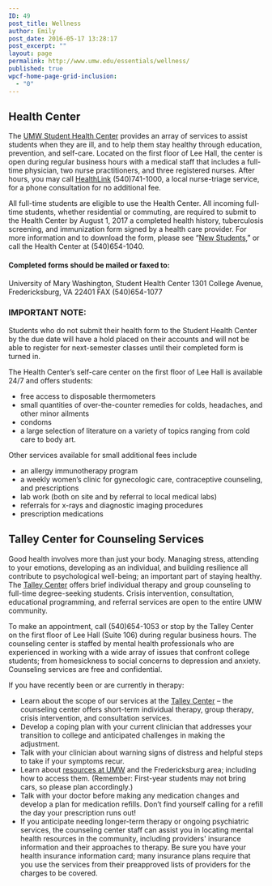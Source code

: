 ```yaml
---
ID: 49
post_title: Wellness
author: Emily
post_date: 2016-05-17 13:28:17
post_excerpt: ""
layout: page
permalink: http://www.umw.edu/essentials/wellness/
published: true
wpcf-home-page-grid-inclusion:
  - "0"
---
```

<h2>Health Center</h2>
The <a href="http://students.umw.edu/healthcenter/">UMW Student Health Center</a> provides an array of services to assist students when they are ill, and to help them stay healthy through education, prevention, and self-care. Located on the first floor of Lee Hall, the center is open during regular business hours with a medical staff that includes a full-time physician, two nurse practitioners, and three registered nurses. After hours, you may call <a href="http://students.umw.edu/counseling/links-to-umw-brochures-other-resources/available-resources/">HealthLink</a> (540)741-1000, a local nurse-triage service, for a phone consultation for no additional fee.

All full-time students are eligible to use the Health Center. All incoming full-time students, whether residential or commuting, are required to submit to the Health Center by August 1, 2017 a completed health history, tuberculosis screening, and immunization form signed by a health care provider. For more information and to download the form, please see “<a href="http://students.umw.edu/healthcenter/info/new-students/">New Students</a>,” or call the Health Center at (540)654-1040.
<h4>Completed forms should be mailed or faxed to:</h4>
University of Mary Washington, Student Health Center
1301 College Avenue, Fredericksburg, VA 22401
FAX (540)654-1077
<h3>IMPORTANT NOTE:</h3>
Students who do not submit their health form to the Student Health Center by the due date will have a hold placed on their accounts and will not be able to register for next-semester classes until their completed form is turned in.

The Health Center’s self-care center on the first floor of Lee Hall is available 24/7 and offers students:
<ul>
 	<li>free access to disposable thermometers</li>
 	<li>small quantities of over-the-counter remedies for colds, headaches, and other minor ailments</li>
 	<li>condoms</li>
 	<li>a large selection of literature on a variety of topics ranging from cold care to body art.</li>
</ul>
Other services available for small additional fees include
<ul>
 	<li>an allergy immunotherapy program</li>
 	<li>a weekly women’s clinic for gynecologic care, contraceptive counseling, and prescriptions</li>
 	<li>lab work (both on site and by referral to local medical labs)</li>
 	<li>referrals for x-rays and diagnostic imaging procedures</li>
 	<li>prescription medications</li>
</ul>
<h2>Talley Center for Counseling Services</h2>
Good health involves more than just your body. Managing stress, attending to your emotions, developing as an individual, and building resilience all contribute to psychological well-being; an important part of staying healthy. The <a href="https://students.umw.edu/counseling/">Talley Center</a> offers brief individual therapy and group counseling to full-time degree-seeking students. Crisis intervention, consultation, educational programming, and referral services are open to the entire UMW community.

To make an appointment, call (540)654-1053 or stop by the Talley Center on the first floor of Lee Hall (Suite 106) during regular business hours. The counseling center is staffed by mental health professionals who are experienced in working with a wide array of issues that confront college students; from homesickness to social concerns to depression and anxiety. Counseling services are free and confidential.

If you have recently been or are currently in therapy:
<ul>
 	<li>Learn about the scope of our services at the <a href="https://students.umw.edu/counseling/">Talley Center</a> – the counseling center offers short-term individual therapy, group therapy, crisis intervention, and consultation services.</li>
 	<li>Develop a coping plan with your current clinician that addresses your transition to college and anticipated challenges in making the adjustment.</li>
 	<li>Talk with your clinician about warning signs of distress and helpful steps to take if your symptoms recur.</li>
 	<li>Learn about <a href="http://students.umw.edu/counseling/links-to-umw-brochures-other-resources/available-resources/">resources at UMW</a> and the Fredericksburg area; including how to access them. (Remember: First-year students may not bring cars, so please plan accordingly.)</li>
 	<li>Talk with your doctor before making any medication changes and develop a plan for medication refills. Don’t find yourself calling for a refill the day your prescription runs out!</li>
 	<li>If you anticipate needing longer-term therapy or ongoing psychiatric services, the counseling center staff can assist you in locating mental health resources in the community, including providers' insurance information and their approaches to therapy. Be sure you have your health insurance information card; many insurance plans require that you use the services from their preapproved lists of providers for the charges to be covered.</li>
</ul>